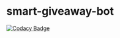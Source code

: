 # smart-giveaway-bot
[![Codacy Badge](https://api.codacy.com/project/badge/Grade/014ca0920a144acdb16ea2a3cdb726af)](https://app.codacy.com/gh/SmartGiveaways/smart-giveaway-bot?utm_source=github.com&utm_medium=referral&utm_content=SmartGiveaways/smart-giveaway-bot&utm_campaign=Badge_Grade)